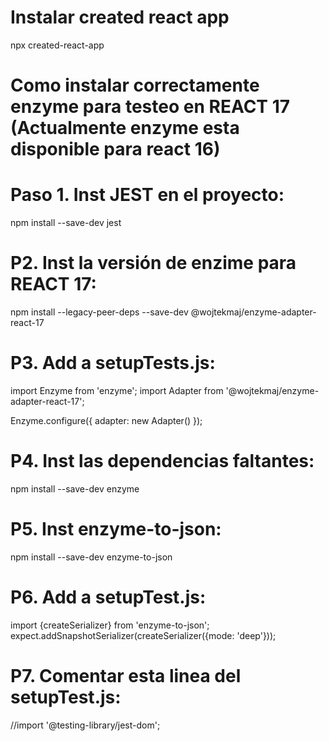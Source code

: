 # Instalar created react app

npx created-react-app
# Como instalar correctamente enzyme para testeo en REACT 17 (Actualmente enzyme esta disponible para react 16)

# Paso 1. Inst JEST en el proyecto:
npm install --save-dev jest

# P2. Inst la versión de enzime para REACT 17:
npm install --legacy-peer-deps --save-dev @wojtekmaj/enzyme-adapter-react-17

# P3. Add a setupTests.js:
import Enzyme from 'enzyme';
import Adapter from '@wojtekmaj/enzyme-adapter-react-17';
 
Enzyme.configure({ adapter: new Adapter() });

# P4. Inst las dependencias faltantes:
npm install --save-dev enzyme

# P5. Inst enzyme-to-json:
npm install --save-dev enzyme-to-json

# P6. Add a setupTest.js:
import {createSerializer} from 'enzyme-to-json';
expect.addSnapshotSerializer(createSerializer({mode: 'deep'}));

# P7. Comentar esta linea del setupTest.js:
//import '@testing-library/jest-dom';